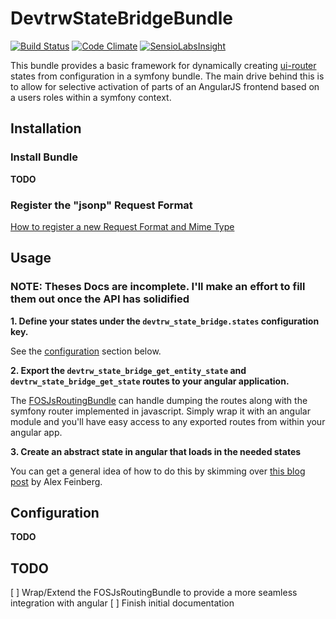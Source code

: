 DevtrwStateBridgeBundle
=======================
[![Build Status](http://img.shields.io/travis/devtrw/DevtrwStateBridgeBundle.svg?style=flat)](http://travis-ci.org/devtrw/DevtrwStateBridgeBundle)
[![Code Climate](http://img.shields.io/codeclimate/github/devtrw/DevtrwStateBridgeBundle.svg?style=flat)](https://codeclimate.com/github/devtrw/DevtrwStateBridgeBundle)
[![SensioLabsInsight](https://insight.sensiolabs.com/projects/20dac64f-4e8e-4825-830e-08069094b497/mini.png)](https://insight.sensiolabs.com/projects/20dac64f-4e8e-4825-830e-08069094b497)

This bundle provides a basic framework for dynamically creating 
[ui-router](https://github.com/angular-ui/ui-router) states from configuration in a symfony bundle. The main drive 
behind this is to allow for selective activation of parts of an AngularJS frontend based on a users roles within
a symfony context.

Installation
------------

### Install Bundle
__TODO__

### Register the "jsonp" Request Format

[How to register a new Request Format and Mime Type](http://symfony.com/doc/current/cookbook/request/mime_type.html)

Usage
-----

### NOTE: Theses Docs are incomplete. I'll make an effort to fill them out once the API has solidified

**1. Define your states under the `devtrw_state_bridge.states` configuration key.**

See the [configuration]() section below.

**2. Export the `devtrw_state_bridge_get_entity_state` and `devtrw_state_bridge_get_state` routes to your angular 
application.**
 
The [FOSJsRoutingBundle](https://github.com/FriendsOfSymfony/FOSJsRoutingBundle) can handle dumping the routes
 along with the symfony router implemented in javascript. Simply wrap it with an angular module and you'll have 
 easy access to any exported routes from within your angular app.

**3. Create an abstract state in angular that loads in the needed states**

 You can get a general idea of how to do this by skimming over 
 [this blog post](http://alexfeinberg.wordpress.com/2014/04/26/delay-load-anything-angular/) by Alex Feinberg.
 
 
Configuration
-------------
__TODO__

TODO
----

[ ] Wrap/Extend the FOSJsRoutingBundle to provide a more seamless integration with angular
[ ] Finish initial documentation
